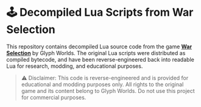 # 🕹️ Decompiled Lua Scripts from War Selection

This repository contains decompiled Lua source code from the game [**War Selection**](https://store.steampowered.com/app/1022450/War_Selection/) by Glyph Worlds. The original Lua scripts were distributed as compiled bytecode, and have been reverse-engineered back into readable Lua for research, modding, and educational purposes.


> ⚠️ Disclaimer:
This code is reverse-engineered and is provided for educational and modding purposes only. All rights to the original game and its content belong to Glyph Worlds. Do not use this project for commercial purposes.


